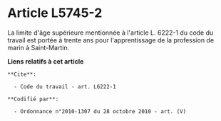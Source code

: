 # Article L5745-2

La limite d'âge supérieure mentionnée à l'article L. 6222-1 du code du travail est portée à trente ans pour l'apprentissage
de la profession de marin à Saint-Martin.

**Liens relatifs à cet article**

	**Cite**:

	  - Code du travail - art. L6222-1

	**Codifié par**:

	  - Ordonnance n°2010-1307 du 28 octobre 2010 - art. (V)
